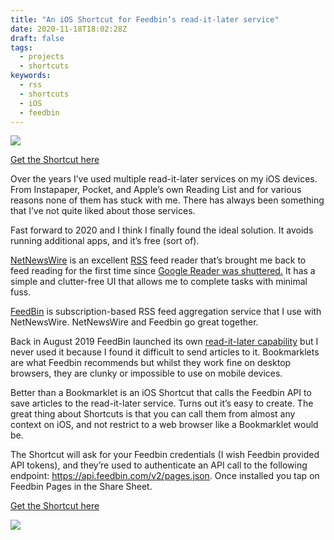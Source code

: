 ```yaml
---
title: "An iOS Shortcut for Feedbin’s read-it-later service"
date: 2020-11-18T18:02:28Z
draft: false
tags:
  - projects
  - shortcuts
keywords:
  - rss
  - shortcuts
  - iOS
  - feedbin
---
```


![](/images/ios12-shortcuts-app-icon_2x.png)

[Get the Shortcut here](https://www.icloud.com/shortcuts/b53fda3abb55403f932dc6859100e535)

Over the years I’ve used multiple read-it-later services on my iOS devices. From Instapaper, Pocket, and Apple’s own Reading List and for various reasons none of them has stuck with me. There has always been something that I’ve not quite liked about those services. 

Fast forward to 2020 and I think I finally found the ideal solution. It avoids running additional apps, and it’s free (sort of).

[NetNewsWire](https://ranchero.com/netnewswire/) is an excellent [RSS](https://en.wikipedia.org/wiki/RSS) feed reader that’s brought me back to feed reading for the first time since [Google Reader was shuttered.](https://www.google.com/reader/about/) It has a simple and clutter-free UI that allows me to complete tasks with minimal fuss.

[FeedBin](https://feedbin.com) is subscription-based RSS feed aggregation service that I use with NetNewsWire. NetNewsWire and Feedbin go great together.

Back in August 2019 FeedBin launched its own [read-it-later capability](https://feedbin.com/blog/2019/08/20/save-webpages-to-read-later/) but I never used it because I found it difficult to send articles to it. Bookmarklets are what Feedbin recommends but whilst they work fine on desktop browsers, they are clunky or impossible to use on mobile devices.

Better than a Bookmarklet is an iOS Shortcut that calls the Feedbin API to save articles to the read-it-later service. Turns out it’s easy to create. The great thing about Shortcuts is that you can call them from almost any context on iOS, and not restrict to a web browser like a Bookmarklet would be.

The Shortcut will ask for your Feedbin credentials (I wish Feedbin provided API tokens), and they’re used to authenticate an API call to the following endpoint: https://api.feedbin.com/v2/pages.json. Once installed you tap on Feedbin Pages in the Share Sheet.

[Get the Shortcut here](https://www.icloud.com/shortcuts/b53fda3abb55403f932dc6859100e535)

![](/images/feedbin-sharesheet.jpg)